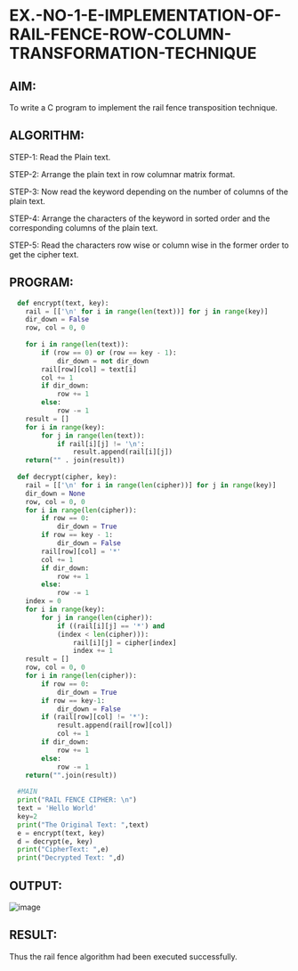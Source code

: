 # EX.-NO-1-E-IMPLEMENTATION-OF-RAIL-FENCE-ROW-COLUMN-TRANSFORMATION-TECHNIQUE

## AIM:
  To write a C program to implement the rail fence transposition technique.
  
## ALGORITHM:

STEP-1: Read the Plain text.

STEP-2: Arrange the plain text in row columnar matrix format.

STEP-3: Now read the keyword depending on the number of columns of the plain text.

STEP-4: Arrange the characters of the keyword in sorted order and the corresponding columns of the plain text.

STEP-5: Read the characters row wise or column wise in the former order to get the cipher text.

## PROGRAM:
```python
  def encrypt(text, key):
  	rail = [['\n' for i in range(len(text))] for j in range(key)]
  	dir_down = False
  	row, col = 0, 0
  	
  	for i in range(len(text)):
  		if (row == 0) or (row == key - 1):
  			dir_down = not dir_down
  		rail[row][col] = text[i]
  		col += 1
  		if dir_down:
  			row += 1
  		else:
  			row -= 1
  	result = []
  	for i in range(key):
  		for j in range(len(text)):
  			if rail[i][j] != '\n':
  				result.append(rail[i][j])
  	return("" . join(result))
  
  def decrypt(cipher, key):
  	rail = [['\n' for i in range(len(cipher))] for j in range(key)]
  	dir_down = None
  	row, col = 0, 0
  	for i in range(len(cipher)):
  		if row == 0:
  			dir_down = True
  		if row == key - 1:
  			dir_down = False
  		rail[row][col] = '*'
  		col += 1
  		if dir_down:
  			row += 1
  		else:
  			row -= 1
  	index = 0
  	for i in range(key):
  		for j in range(len(cipher)):
  			if ((rail[i][j] == '*') and
  			(index < len(cipher))):
  				rail[i][j] = cipher[index]
  				index += 1
  	result = []
  	row, col = 0, 0
  	for i in range(len(cipher)):
  		if row == 0:
  			dir_down = True
  		if row == key-1:
  			dir_down = False
  		if (rail[row][col] != '*'):
  			result.append(rail[row][col])
  			col += 1
  		if dir_down:
  			row += 1
  		else:
  			row -= 1
  	return("".join(result))
  
  #MAIN
  print("RAIL FENCE CIPHER: \n")
  text = 'Hello World'
  key=2
  print("The Original Text: ",text)
  e = encrypt(text, key)
  d = decrypt(e, key)
  print("CipherText: ",e)
  print("Decrypted Text: ",d)

  ```


## OUTPUT:

![image](https://github.com/VIKASHAR/EX.-NO-1-E-IMPLEMENTATION-OF-RAIL-FENCE-ROW-COLUMN-TRANSFORMATION-TECHNIQUE/assets/119405655/1e75ce60-f967-4c5a-b1cb-6214f757a9d3)

## RESULT:
  Thus the rail fence algorithm had been executed successfully.
